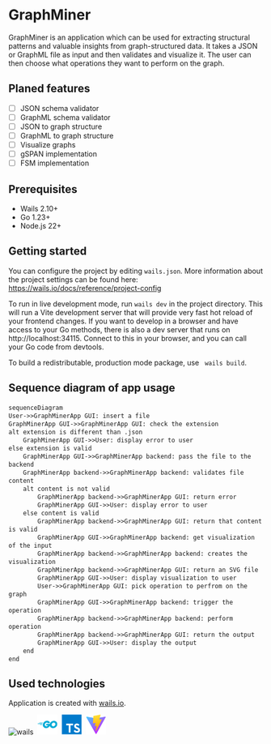 # GraphMiner
GraphMiner is an application which can be used for extracting structural patterns and valuable insights from
graph-structured data. It takes a JSON or GraphML file as input and then validates and visualize it. The user
can then choose what operations they want to perform on the graph.

## Planed features
- [ ] JSON schema validator
- [ ] GraphML schema validator
- [ ] JSON to graph structure
- [ ] GraphML to graph structure
- [ ] Visualize graphs
- [ ] gSPAN implementation
- [ ] FSM implementation

## Prerequisites
- Wails 2.10+
- Go 1.23+
- Node.js 22+

## Getting started
You can configure the project by editing `wails.json`. More information about the project settings can be found
here: https://wails.io/docs/reference/project-config

To run in live development mode, run `wails dev` in the project directory. This will run a Vite development
server that will provide very fast hot reload of your frontend changes. If you want to develop in a browser
and have access to your Go methods, there is also a dev server that runs on http://localhost:34115. Connect
to this in your browser, and you can call your Go code from devtools.

To build a redistributable, production mode package, use ` wails build`.

## Sequence diagram of app usage
```mermaid
sequenceDiagram
User->>GraphMinerApp GUI: insert a file
GraphMinerApp GUI->>GraphMinerApp GUI: check the extension
alt extension is different than .json
    GraphMinerApp GUI->>User: display error to user
else extension is valid
    GraphMinerApp GUI->>GraphMinerApp backend: pass the file to the backend
    GraphMinerApp backend->>GraphMinerApp backend: validates file content
    alt content is not valid
        GraphMinerApp backend->>GraphMinerApp GUI: return error
        GraphMinerApp GUI->>User: display error to user
    else content is valid
        GraphMinerApp backend->>GraphMinerApp GUI: return that content is valid
        GraphMinerApp GUI->>GraphMinerApp backend: get visualization of the input
        GraphMinerApp backend->>GraphMinerApp backend: creates the visualization
        GraphMinerApp backend->>GraphMinerApp GUI: return an SVG file
        GraphMinerApp GUI->>User: display visualization to user
        User->>GraphMinerApp GUI: pick operation to perfrom on the graph
        GraphMinerApp GUI->>GraphMinerApp backend: trigger the operation
        GraphMinerApp backend->>GraphMinerApp backend: perform operation
        GraphMinerApp backend->>GraphMinerApp GUI: return the output
        GraphMinerApp GUI->>User: display the output
    end
end
```

## Used technologies
Application is created with [wails.io](https://wails.io/).

<div>
  <img src="https://github.com/wailsapp/wails/blob/master/assets/images/logo_cropped.png" title="wails" alt="wails" width="40" height="40"/>&nbsp;
  <img src="https://github.com/devicons/devicon/blob/master/icons/go/go-original-wordmark.svg" title="go" alt="go" width="40" height="40"/>&nbsp;
  <img src="https://github.com/devicons/devicon/blob/master/icons/typescript/typescript-original.svg" title="typescript" alt="typescript" width="40" height="40"/>&nbsp;
  <img src="https://github.com/devicons/devicon/blob/master/icons/vitejs/vitejs-original.svg" title="vitejs" alt="vitejs" width="40" height="40"/>&nbsp;
</div>
